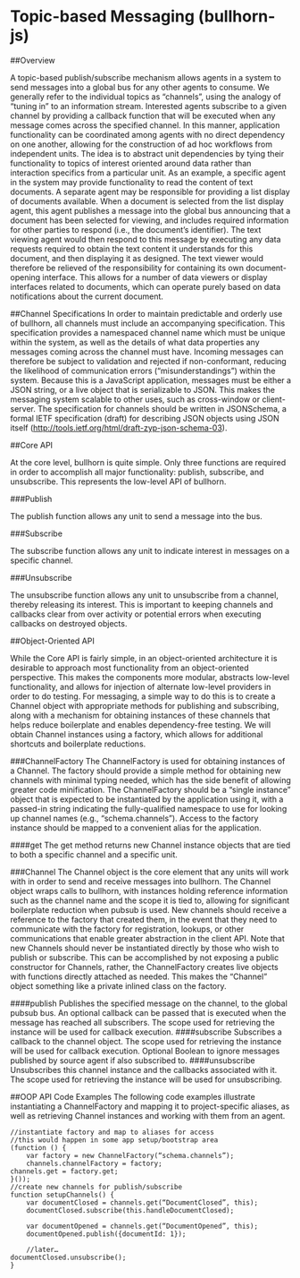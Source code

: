 # Topic-based Messaging (bullhorn-js)

##Overview

A topic-based publish/subscribe mechanism allows agents in a system to send messages into a global bus for any other agents to consume. We generally refer to the individual topics as “channels”, using the analogy of “tuning in” to an information stream. Interested agents subscribe to a given channel by providing a callback function that will be executed when any message comes across the specified channel. In this manner, application functionality can be coordinated among agents with no direct dependency on one another, allowing for the construction of ad hoc workflows from independent units. The idea is to abstract unit dependencies by tying their functionality to topics of interest oriented around data rather than interaction specifics from a particular unit.
As an example, a specific agent in the system may provide functionality to read the content of text documents. A separate agent may be responsible for providing a list display of documents available. When a document is selected from the list display agent, this agent publishes a message into the global bus announcing that a document has been selected for viewing, and includes required information for other parties to respond (i.e., the document’s identifier). The text viewing agent would then respond to this message by executing any data requests required to obtain the text content it understands for this document, and then displaying it as designed. The text viewer would therefore be relieved of the responsibility for containing its own document-opening interface. This allows for a number of data viewers or display interfaces related to documents, which can operate purely based on data notifications about the current document.

##Channel Specifications
In order to maintain predictable and orderly use of bullhorn, all channels must include an accompanying specification. This specification provides a namespaced channel name which must be unique within the system, as well as the details of what data properties any messages coming across the channel must have. Incoming messages can therefore be subject to validation and rejected if non-conformant, reducing the likelihood of communication errors (“misunderstandings”) within the system. Because this is a JavaScript application, messages must be either a JSON string, or a live object that is serializable to JSON. This makes the messaging system scalable to other uses, such as cross-window or client-server.
The specification for channels should be written in JSONSchema, a formal IETF specification (draft) for describing JSON objects using JSON itself (http://tools.ietf.org/html/draft-zyp-json-schema-03).

##Core API

At the core level, bullhorn is quite simple. Only three functions are required in order to accomplish all major functionality: publish, subscribe, and unsubscribe. This represents the low-level API of bullhorn.

###Publish

The publish function allows any unit to send a message into the bus.

###Subscribe

The subscribe function allows any unit to indicate interest in messages on a specific channel.

###Unsubscribe

The unsubscribe function allows any unit to unsubscribe from a channel, thereby releasing its interest. This is important to keeping channels and callbacks clear from over activity or potential errors when executing callbacks on destroyed objects.

##Object-Oriented API

While the Core API is fairly simple, in an object-oriented architecture it is desirable to approach most functionality from an object-oriented perspective. This makes the components more modular, abstracts low-level functionality, and allows for injection of alternate low-level providers in order to do testing. For messaging, a simple way to do this is to create a Channel object with appropriate methods for publishing and subscribing, along with a mechanism for obtaining instances of these channels that helps reduce boilerplate and enables dependency-free testing. We will obtain Channel instances using a factory, which allows for additional shortcuts and boilerplate reductions.

###ChannelFactory
The ChannelFactory is used for obtaining instances of a Channel. The factory should provide a simple method for obtaining new channels with minimal typing needed, which has the side benefit of allowing greater code minification.
The ChannelFactory should be a “single instance” object that is expected to be instantiated by the application using it, with a passed-in string indicating the fully-qualified namespace to use for looking up channel names (e.g., “schema.channels”). Access to the factory instance should be mapped to a convenient alias for the application.

####get
The get method returns new Channel instance objects that are tied to both a specific channel and a specific unit.

###Channel
The Channel object is the core element that any units will work with in order to send and receive messages into bullhorn. The Channel object wraps calls to bullhorn, with instances holding reference information such as the channel name and the scope it is tied to, allowing for significant boilerplate reduction when pubsub is used.
New channels should receive a reference to the factory that created them, in the event that they need to communicate with the factory for registration, lookups, or other communications that enable greater abstraction in the client API. Note that new Channels should never be instantiated directly by those who wish to publish or subscribe. This can be accomplished by not exposing a public constructor for Channels, rather, the ChannelFactory creates live objects with functions directly attached as needed. This makes the “Channel” object something like a private inlined class on the factory.

####publish
Publishes the specified message on the channel, to the global pubsub bus. An optional callback can be passed that is executed when the message has reached all subscribers. The scope used for retrieving the instance will be used for callback execution.
####subscribe
Subscribes a callback to the channel object. The scope used for retrieving the instance will be used for callback execution. Optional Boolean to ignore messages published by source agent if also subscribed to.
####unsubscribe
Unsubscribes this channel instance and the callbacks associated with it. The scope used for retrieving the instance will be used for unsubscribing.

##OOP API Code Examples
The following code examples illustrate instantiating a ChannelFactory and mapping it to project-specific aliases, as well as retrieving Channel instances and working with them from an agent.
```
//instantiate factory and map to aliases for access
//this would happen in some app setup/bootstrap area
(function () {
	var factory = new ChannelFactory(“schema.channels”);
	channels.channelFactory = factory;
channels.get = factory.get;
}());
//create new channels for publish/subscribe
function setupChannels() {
	var documentClosed = channels.get(“DocumentClosed”, this);
	documentClosed.subscribe(this.handleDocumentClosed);

	var documentOpened = channels.get(“DocumentOpened”, this);
	documentOpened.publish({documentId: 1});

	//later…
documentClosed.unsubscribe();
}
```
